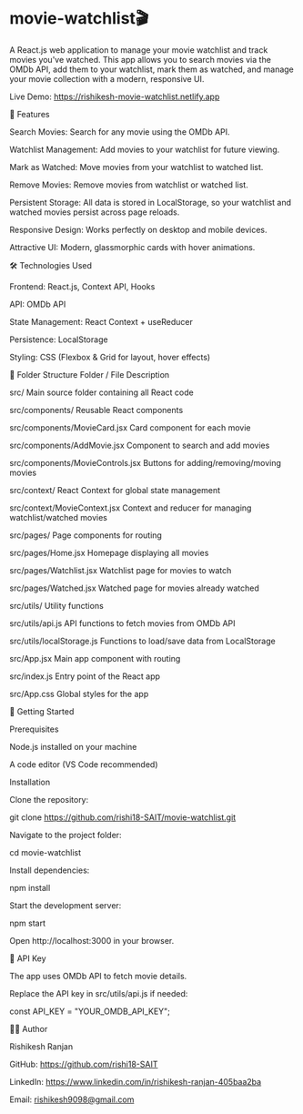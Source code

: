# movie-watchlist🎬

A React.js web application to manage your movie watchlist and track movies you've watched. This app allows you to search movies via the OMDb API, add them to your watchlist, mark them as watched, and manage your movie collection with a modern, responsive UI.

Live Demo: https://rishikesh-movie-watchlist.netlify.app

🧩 Features

Search Movies: Search for any movie using the OMDb API.

Watchlist Management: Add movies to your watchlist for future viewing.

Mark as Watched: Move movies from your watchlist to watched list.

Remove Movies: Remove movies from watchlist or watched list.

Persistent Storage: All data is stored in LocalStorage, so your watchlist and watched movies persist across page reloads.

Responsive Design: Works perfectly on desktop and mobile devices.

Attractive UI: Modern, glassmorphic cards with hover animations.

🛠️ Technologies Used

Frontend: React.js, Context API, Hooks

API: OMDb API

State Management: React Context + useReducer

Persistence: LocalStorage

Styling: CSS (Flexbox & Grid for layout, hover effects)

📂 Folder Structure
Folder / File	Description

src/	Main source folder containing all React code

src/components/	Reusable React components

src/components/MovieCard.jsx	Card component for each movie

src/components/AddMovie.jsx	Component to search and add movies

src/components/MovieControls.jsx	Buttons for adding/removing/moving movies

src/context/	React Context for global state management

src/context/MovieContext.jsx	Context and reducer for managing watchlist/watched movies

src/pages/	Page components for routing

src/pages/Home.jsx	Homepage displaying all movies

src/pages/Watchlist.jsx	Watchlist page for movies to watch

src/pages/Watched.jsx	Watched page for movies already watched

src/utils/	Utility functions

src/utils/api.js	API functions to fetch movies from OMDb API

src/utils/localStorage.js	Functions to load/save data from LocalStorage

src/App.jsx	Main app component with routing

src/index.js	Entry point of the React app

src/App.css	Global styles for the app


🚀 Getting Started

Prerequisites

Node.js installed on your machine

A code editor (VS Code recommended)

Installation

Clone the repository:

git clone https://github.com/rishi18-SAIT/movie-watchlist.git


Navigate to the project folder:

cd movie-watchlist


Install dependencies:

npm install


Start the development server:

npm start


Open http://localhost:3000
 in your browser.

🔗 API Key

The app uses OMDb API to fetch movie details.

Replace the API key in src/utils/api.js if needed:

const API_KEY = "YOUR_OMDB_API_KEY";

👨‍💻 Author

Rishikesh Ranjan

GitHub: https://github.com/rishi18-SAIT

LinkedIn: https://www.linkedin.com/in/rishikesh-ranjan-405baa2ba

Email: rishikesh9098@gmail.com
